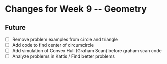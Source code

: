 # Changes for Week 9 -- Geometry

## Future


- [ ] Remove problem examples from circle and triangle
- [ ] Add code to find center of circumcircle
- [ ] Add simulation of Convex Hull (Graham Scan) before graham scan code
- [ ] Analyze problems in Kattis / Find better problems
